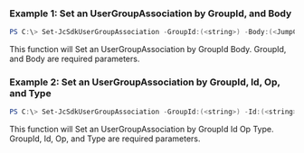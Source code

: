 ### Example 1: Set an UserGroupAssociation by GroupId, and Body
```powershell
PS C:\> Set-JcSdkUserGroupAssociation -GroupId:(<string>) -Body:(<JumpCloud.SDK.V2.Models.GraphOperationUserGroup>)


```

This function will Set an UserGroupAssociation by GroupId Body. GroupId, and Body are required parameters.

### Example 2: Set an UserGroupAssociation by GroupId, Id, Op, and Type
```powershell
PS C:\> Set-JcSdkUserGroupAssociation -GroupId:(<string>) -Id:(<string>) -Op:(<string>) -Type:(<JumpCloud.SDK.V2.Support.GraphOperationUserGroup5>) -Attributes:(<hashtable>)


```

This function will Set an UserGroupAssociation by GroupId Id Op Type. GroupId, Id, Op, and Type are required parameters.

